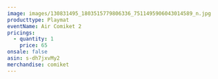 ```yaml
---
image: images/130831495_1803515779806336_7511495906043014589_n.jpg
producttype: Playmat
eventName: Air Comiket 2
pricings:
  - quantity: 1
    price: 65
onsale: false
asin: s-dh7jxvMy2
merchandise: comiket
---
```

